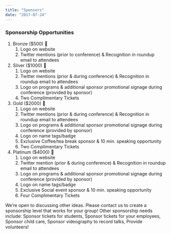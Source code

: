 ```yaml
---
title: "Sponsors"
date: "2017-07-24"
---
```


### Sponsorship Opportunities

1. Bronze ($500) 🥉
    1. Logo on website
    2. Twitter mentions (prior to conference) & Recognition in roundup email to attendees 
2. Silver ($1000) 🥈
    1. Logo on website
    2. Twitter mentions (prior & during conference) & Recognition in roundup email to attendees 
    3. Logo on programs & additional sponsor promotional signage during conference (provided by sponsor)
    4. Two Complimentary Tickets
3. Gold ($2000) 🥇
    1. Logo on website
    2. Twitter mentions (prior & during conference) & Recognition in roundup email to attendees 
    3. Logo on programs & additional sponsor promotional signage during conference (provided by sponsor)
    4. Logo on name tags/badge
    5. Exclusive Coffee/tea break sponsor & 10 min. speaking opportunity
    6. Two Complimentary Tickets
4. Platinum ($4000) 💎
    1. Logo on website
    2. Twitter mention (prior & during conference) & Recognition in roundup email to attendees 
    3. Logo on programs & additional sponsor promotional signage during conference (provided by sponsor)
    4. Logo on name tags/badge
    5. Exclusive Social event sponsor & 10 min. speaking opportunity
    6. Four Complimentary Tickets
    
We’re open to discussing other ideas. Please contact us to create a sponsorship level that works for your group! Other sponsorship needs include: Sponsor tickets for students, Sponsor tickets for your employees, Sponsor child care, Sponsor videography to record talks, Provide volunteers!

